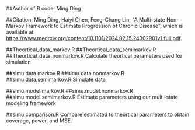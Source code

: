 ##Author of R code: Ming Ding

##Citation: Ming Ding, Haiyi Chen, Feng-Chang Lin, "A Multi-state Non-Markov Framework to Estimate Progression of Chronic Disease", which is available at https://www.medrxiv.org/content/10.1101/2024.02.15.24302901v1.full.pdf.

##Theortical_data_markov.R
##Theortical_data_semimarkov.R
##Theortical_data_nonmarkov.R
Calculate theortical parameters used for simulation

##simu.data.markov.R
##simu.data.nonmarkov.R
##simu.data.semimarkov.R 
Simulate data

##simu.model.markov.R
##simu.model.nonmarkov.R
##simu.model.semimarkov.R 
Estimate parameters using our multi-state modeling framework

##simu.comparison.R
Compare estimated to theortical parameters to obtain coverage, power, and MSE.

